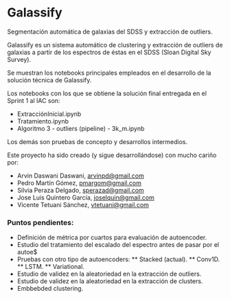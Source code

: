 # Galassify

Segmentación automática de galaxias del SDSS y extracción de outliers.

Galassify es un sistema automático de clustering y extracción de outliers de galaxias a partir de los espectros de éstas en el SDSS (Sloan Digital Sky Survey).

Se muestran los notebooks principales empleados en el desarrollo de la solución técnica de Galassify.

Los notebooks con los que se obtiene la solución final entregada en el Sprint 1 al IAC son:

* ExtracciónInicial.ipynb
* Tratamiento.ipynb
* Algoritmo 3 - outliers (pipeline) - 3k_m.ipynb

Los demás son pruebas de concepto y desarrollos intermedios.

Este proyecto ha sido creado (y sigue desarrollándose) con mucho cariño por:

* Arvin Daswani Daswani, arvinpd@gmail.com
* Pedro Martín Gómez, pmargom@gmail.com
* Silvia Peraza Delgado, sperazad@gmail.com
* Jose Luis Quintero García, joselquin@gmail.com
* Vicente Tetuani Sánchez, vtetuani@gmail.com

### Puntos pendientes:

* Definición de métrica por cuartos para evaluación de autoencoder.
* Estudio del tratamiento del escalado del espectro antes de pasar por el autoe$
* Pruebas con otro tipo de autoencoders:
** Stacked (actual).
** Conv1D.
** LSTM.
** Variational.
* Estudio de validez en la aleatoriedad en la extracción de outliers.
* Estudio de validez en la aleatoriedad en la extracción de clusters.
* Embbebded clustering.

